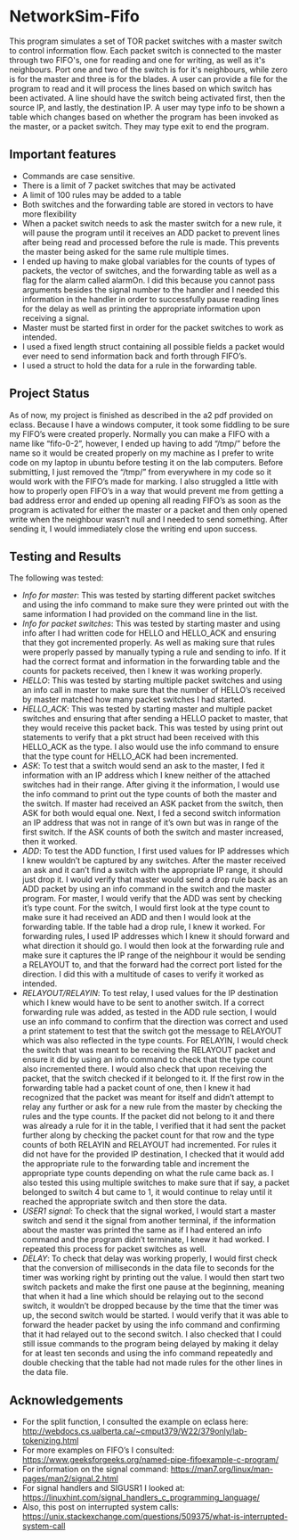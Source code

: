# NetworkSim-Fifo
This program simulates a set of TOR packet switches with a master switch to control information
flow. Each packet switch is connected to the master through two FIFO's, one for reading and one
for writing, as well as it's neighbours. Port one and two of the switch is for it's neighbours,
while zero is for the master and three is for the blades. A user can provide a file for the 
program to read and it will process the lines based on which switch has been activated. A line
should have the switch being activated first, then the source IP, and lastly, the destination
IP. A user may type info to be shown a table which changes based on whether the program has been
invoked as the master, or a packet switch. They may type exit to end the program.
 
## Important features
* Commands are case sensitive.
* There is a limit of 7 packet switches that may be activated
* A limit of 100 rules may be added to a table
* Both switches and the forwarding table are stored in vectors to have more flexibility
* When a packet switch needs to ask the master switch for a new rule, it will pause the program
until it receives an ADD packet to prevent lines after being read and processed before the rule is
made. This prevents the master being asked for the same rule multiple times.
* I ended up having to make global variables for the counts of types of packets, the vector of
switches, and the forwarding table as well as a flag for the alarm called alarmOn. I did this
because you cannot pass arguments besides the signal number to the handler and I needed this
information in the handler in order to successfully pause reading lines for the delay as well as
printing the appropriate information upon receiving a signal.
* Master must be started first in order for the packet switches to work as intended.
* I used a fixed length struct containing all possible fields a packet would ever need to send
information back and forth through FIFO’s.
* I used a struct to hold the data for a rule in the forwarding table.

## Project Status
As of now, my project is finished as described in the a2 pdf provided on eclass. Because I have a
windows computer, it took some fiddling to be sure my FIFO’s were created properly. Normally you can
make a FIFO with a name like “fifo-0-2”, however, I ended up having to add “/tmp/” before the name so
it would be created properly on my machine as I prefer to write code on my laptop in ubuntu before
testing it on the lab computers. Before submitting, I just removed the “/tmp/” from everywhere in my
code so it would work with the FIFO’s made for marking. I also struggled a little with how to properly
open FIFO’s in a way that would prevent me from getting a bad address error and ended up opening all
reading FIFO’s as soon as the program is activated for either the master or a packet and then only
opened write when the neighbour wasn’t null and I needed to send something. After sending it, I would
immediately close the writing end upon success.

## Testing and Results
The following was tested:
* *Info for master*: This was tested by starting different packet switches and using the info
command to make sure they were printed out with the same information I had provided on the
command line in the list.
* *Info for packet switches*: This was tested by starting master and using info after I had
written code for HELLO and HELLO_ACK and ensuring that they got incremented properly. As
well as making sure that rules were properly passed by manually typing a rule and sending to
info. If it had the correct format and information in the forwarding table and the counts for
packets received, then I knew it was working properly.
* *HELLO*: This was tested by starting multiple packet switches and using an info call in master
to make sure that the number of HELLO’s received by master matched how many packet
switches I had started.
* *HELLO_ACK*: This was tested by starting master and multiple packet switches and ensuring
that after sending a HELLO packet to master, that they would receive this packet back. This was
tested by using print out statements to verify that a pkt struct had been received with this
HELLO_ACK as the type. I also would use the info command to ensure that the type count for
HELLO_ACK had been incremented.
* *ASK*: To test that a switch would send an ask to the master, I fed it information with an IP
address which I knew neither of the attached switches had in their range. After giving it the
information, I would use the info command to print out the type counts of both the master and
the switch. If master had received an ASK packet from the switch, then ASK for both would
equal one. Next, I fed a second switch information an IP address that was not in range of it’s
own but was in range of the first switch. If the ASK counts of both the switch and master
increased, then it worked.
* *ADD*: To test the ADD function, I first used values for IP addresses which I knew wouldn’t be
captured by any switches. After the master received an ask and it can’t find a switch with the
appropriate IP range, it should just drop it. I would verify that master would send a drop rule
back as an ADD packet by using an info command in the switch and the master program. For
master, I would verify that the ADD was sent by checking it’s type count. For the switch, I would
first look at the type count to make sure it had received an ADD and then I would look at the
forwarding table. If the table had a drop rule, I knew it worked. For forwarding rules, I used IP
addresses which I knew it should forward and what direction it should go. I would then look at
the forwarding rule and make sure it captures the IP range of the neighbour it would be sending
a RELAYOUT to, and that the forward had the correct port listed for the direction. I did this with
a multitude of cases to verify it worked as intended.
* *RELAYOUT/RELAYIN*: To test relay, I used values for the IP destination which I knew would
have to be sent to another switch. If a correct forwarding rule was added, as tested in the ADD
rule section, I would use an info command to confirm that the direction was correct and used a
print statement to test that the switch got the message to RELAYOUT which was also reflected
in the type counts. For RELAYIN, I would check the switch that was meant to be receiving the
RELAYOUT packet and ensure it did by using an info command to check that the type count also
incremented there. I would also check that upon receiving the packet, that the switch checked if
it belonged to it. If the first row in the forwarding table had a packet count of one, then I knew it
had recognized that the packet was meant for itself and didn’t attempt to relay any further or
ask for a new rule from the master by checking the rules and the type counts. If the packet did
not belong to it and there was already a rule for it in the table, I verified that it had sent the
packet further along by checking the packet count for that row and the type counts of both
RELAYIN and RELAYOUT had incremented. For rules it did not have for the provided IP
destination, I checked that it would add the appropriate rule to the forwarding table and
increment the appropriate type counts depending on what the rule came back as. I also tested
this using multiple switches to make sure that if say, a packet belonged to switch 4 but came to
1, it would continue to relay until it reached the appropriate switch and then store the data.
* *USER1 signal*: To check that the signal worked, I would start a master switch and send it the
signal from another terminal, if the information about the master was printed the same as if I
had entered an info command and the program didn’t terminate, I knew it had worked. I
repeated this process for packet switches as well.
* *DELAY*: To check that delay was working properly, I would first check that the conversion of
milliseconds in the data file to seconds for the timer was working right by printing out the value.
I would then start two switch packets and make the first one pause at the beginning, meaning
that when it had a line which should be relaying out to the second switch, it wouldn’t be
dropped because by the time that the timer was up, the second switch would be started. I
would verify that it was able to forward the header packet by using the info command and
confirming that it had relayed out to the second switch. I also checked that I could still issue
commands to the program being delayed by making it delay for at least ten seconds and using
the info command repeatedly and double checking that the table had not made rules for the
other lines in the data file.

## Acknowledgements
* For the split function, I consulted the example on eclass here:
http://webdocs.cs.ualberta.ca/~cmput379/W22/379only/lab-tokenizing.html
* For more examples on FIFO’s I consulted: https://www.geeksforgeeks.org/named-pipe-fifoexample-c-program/
* For information on the signal command: https://man7.org/linux/man-pages/man2/signal.2.html
* For signal handlers and SIGUSR1 I looked at:
https://linuxhint.com/signal_handlers_c_programming_language/
* Also, this post on interrupted system calls:
https://unix.stackexchange.com/questions/509375/what-is-interrupted-system-call
